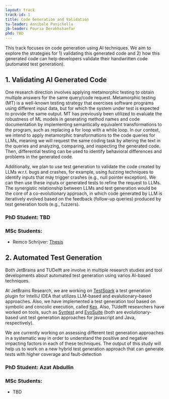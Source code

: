 ```yaml
---
layout: track
track-id: 1
title: Code Generation and Validation
tu-leader: Annibale Panichella
jb-leader: Pouria Derakhshanfar
phd: TBD
---
```


This track focuses on code generation using AI techniques. We aim to explore the strategies for 1) validating this generated code and 2) how this generated code can help developers validate their handwritten code (automated test generation).

## 1. Validating AI Generated Code

One research direction involves applying metamorphic testing to obtain multiple answers for the same query/code request. Metamorphic testing (MT) is a well-known testing strategy that exercises software programs using different input data, but for which the system under test is expected to provide the same output. MT has previously been utilized to evaluate the robustness of ML models in generating method names and code documentation by implementing semantically equivalent transformations to the program, such as replacing a for loop with a while loop. In our context, we intend to apply metamorphic transformations to the code queries for LLMs, meaning we will request the same coding task by altering the text in the queries and analyzing, comparing, and inspecting the generated code. Then, differential testing can be used to identify behavioral differences and problems in the generated code.

Additionally, we plan to use test generation to validate the code created by LLMs w.r.t. bugs and crashes, for example, using fuzzing techniques to identify inputs that may trigger crashes (e.g., null pointer exception). We can then use these inputs or generated tests to refine the request to LLMs. The synergistic relationship between LLMs and test generation would be the core of a co-evolutionary approach, in which code generated by LLM is iteratively evolved based on the feedback (follow-up queries) produced by test generation tools (e.g., fuzzers).

### PhD Student: TBD
### MSc Students:
- Remco Schrijver: [Thesis](/projects/track-1/2024-07-08-beyond-acceptance-rates-thesis-remco-schrijver)

## 2. Automated Test Generation
Both JetBrains and TUDelft are involve in multiple research studies and tool developments about automated test generation using varios AI-based techniques.

At JetBrains Research, we are working on [TestSpark](https://plugins.jetbrains.com/plugin/21024-testspark) a test generation plugin for IntelliJ IDEA that utilizes LLM-based and evalutionary-based approaches. Also, we have implemented a test generation tool based on symbolic and concolic execution, called [Kex](https://github.com/vorpal-research/kex). Also, TUdelft researchers have worked on tools, such as [Syntest](https://www.syntest.org) and [EvoSuite](https://www.evosuite.org) (both are evolutionary-based unit test generation approaches for javascript and Java, respectively).

We are currently working on assessing different test generation approaches in a systematic way in order to understand the positive and negative impacting factors in each of these techniques. The output of this study will help us to work on a new hybrid test generation approach that can generate tests with higher coverage and fault-detection

### PhD Student: Azat Abdullin
### MSc Students:
- TBD
